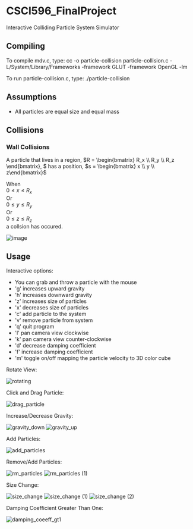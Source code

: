 # CSCI596_FinalProject
Interactive Colliding Particle System Simulator

Compiling
---------------
To compile mdv.c, type:
cc -o particle-collision particle-collision.c -L/System/Library/Frameworks -framework GLUT -framework OpenGL -lm

To run particle-collision.c, type:
./particle-collision

Assumptions
---------------
- All particles are equal size and equal mass


Collisions
---------------

### Wall Collisions
A particle that lives in a region, $`R = \begin{bmatrix} R_x \\ R_y \\ R_z \end{bmatrix}, `$ has a position, $`s = \begin{bmatrix} x \\ y \\ z\end{bmatrix}`$

When  
$`0 \leq x \leq R_x`$  
Or  
$`0 \leq y \leq R_y`$  
Or  
$`0 \leq z \leq R_z`$  
a collsion has occured.  


![image](https://github.com/sarahdepillis/CSCI596_FinalProject/assets/28903687/3bcc8f04-973a-4c7d-baca-5d40c8f4329a)


Usage
---------------
Interactive options:
- You can grab and throw a particle with the mouse
- 'g' increases upward gravity
- 'h' increases downward gravity
- 'z' increases size of particles
- 'x' decreases size of particles
- 'c' add particle to the system
- 'v' remove particle from system
- 'q' quit program
- 'l' pan camera view clockwise
- 'k' pan camera view counter-clockwise
- 'd' decrease damping coefficient
- 'f' increase damping coefficient
- 'm' toggle on/off mapping the particle velocity to 3D color cube



Rotate View:

![rotating](https://github.com/sarahdepillis/CSCI596_FinalProject/assets/28903687/ff2ef9e5-25e0-4979-8125-919f99506631)

Click and Drag Particle:

![drag_particle](https://github.com/sarahdepillis/CSCI596_FinalProject/assets/28903687/54a1fcf6-5979-4c70-8408-810cf626ed9e)

Increase/Decrease Gravity:

![gravity_down](https://github.com/sarahdepillis/CSCI596_FinalProject/assets/28903687/0b3c781c-9d6f-422a-af30-94ab87c3f31b)
![gravity_up](https://github.com/sarahdepillis/CSCI596_FinalProject/assets/28903687/dee8c3f7-c64e-4e7b-8bcc-2ad39d542282)

Add Particles:

![add_particles](https://github.com/sarahdepillis/CSCI596_FinalProject/assets/28903687/f79b7a16-97e9-4da6-bd13-b67b2645a11f)

Remove/Add Particles: 

![rm_particles](https://github.com/sarahdepillis/CSCI596_FinalProject/assets/28903687/7d19c1e5-b239-4e4f-a7e1-2c0645d11180)
![rm_particles (1)](https://github.com/sarahdepillis/CSCI596_FinalProject/assets/28903687/d5c40519-644e-41a2-b33d-be8a8453a292)

Size Change:

![size_change](https://github.com/sarahdepillis/CSCI596_FinalProject/assets/28903687/7611ea71-b0e8-4f5e-b214-85f1d4b5e5f3)
![size_change (1)](https://github.com/sarahdepillis/CSCI596_FinalProject/assets/28903687/e27302ca-7575-423c-a3b0-c88572b73d95)
![size_change (2)](https://github.com/sarahdepillis/CSCI596_FinalProject/assets/28903687/53698618-e518-443c-8909-f6ba40ef018c)



Damping Coefficient Greater Than One:

![damping_coeeff_gt1](https://github.com/sarahdepillis/CSCI596_FinalProject/assets/28903687/51d31f7d-d32d-44e2-b194-de3a5ab852f2)



